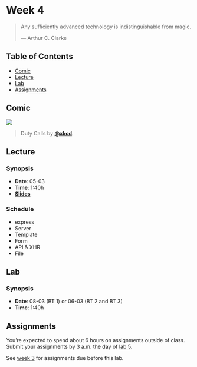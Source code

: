 # Week 4

> Any sufficiently advanced technology is indistinguishable from magic.
>
> — Arthur C. Clarke

## Table of Contents

*   [Comic](#comic)
*   [Lecture](#lecture)
*   [Lab](#lab)
*   [Assignments](#assignments)

## Comic

[![][comic-cover]][comic-link]

> Duty Calls by [**@xkcd**][comic-author].

## Lecture

### Synopsis

*   **Date**: 05-03
*   **Time**: 1:40h
*   [**Slides**][slides-lecture]

### Schedule

*   express
*   Server
*   Template
*   Form
*   API & XHR
*   File

## Lab

### Synopsis

*   **Date**: 08-03 (BT 1) or 06-03 (BT 2 and BT 3)
*   **Time**: 1:40h

<!--
*   **Slides**
-->

<!--
### Schedule

*   Alpha
*   Bravo
*   Charlie
-->

## Assignments

You’re expected to spend about 6 hours on assignments outside of class.
Submit your assignments by 3 a.m. the day of [lab 5][w5lab].

<!--
*   Alpha (**practice**)
*   Bravo (**homework**)
-->

See [week 3][w3a] for assignments due before this lab.

[comic-cover]: https://imgs.xkcd.com/comics/duty_calls.png

[comic-link]: https://xkcd.com/386/

[comic-author]: https://xkcd.com

[slides-lecture]: https://docs.google.com/presentation/d/1PfEaV-jQdqKWByca9txp38yD8LWIDEWZzldNYBMwUNI/edit?usp=sharing

[w5lab]: week-5.md#lab

[w3a]: week-3.md#assignments
